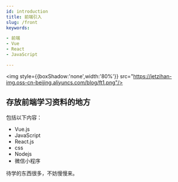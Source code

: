 ```yaml
---
id: introduction
title: 前端引入
slug: /front
keywords:

- 前端
- Vue
- React
- JavaScript

---
```


<img style={{boxShadow:'none',width:'80%'}} src="https://jetzihan-img.oss-cn-beijing.aliyuncs.com/blog/ft1.png"/>

## 存放前端学习资料的地方

包括以下内容：  

- Vue.js
- JavaScript
- React.js
- css
- Nodejs
- 微信小程序

待学的东西很多，不妨慢慢来。
